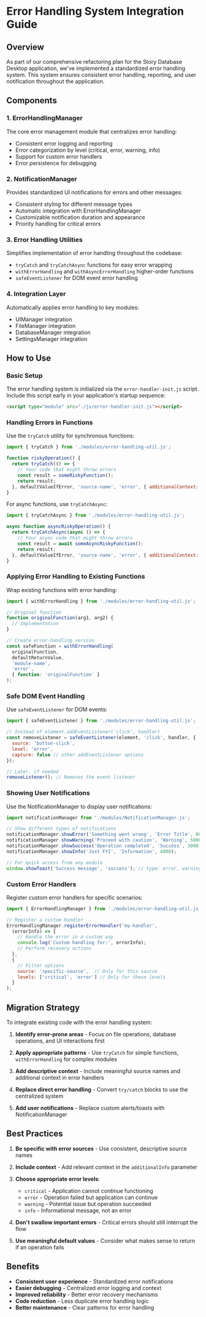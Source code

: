 # Error Handling System Integration Guide

## Overview

As part of our comprehensive refactoring plan for the Story Database Desktop application, we've implemented a standardized error handling system. This system ensures consistent error handling, reporting, and user notification throughout the application.

## Components

### 1. ErrorHandlingManager

The core error management module that centralizes error handling:

- Consistent error logging and reporting
- Error categorization by level (critical, error, warning, info)
- Support for custom error handlers
- Error persistence for debugging

### 2. NotificationManager

Provides standardized UI notifications for errors and other messages:

- Consistent styling for different message types
- Automatic integration with ErrorHandlingManager
- Customizable notification duration and appearance
- Priority handling for critical errors

### 3. Error Handling Utilities

Simplifies implementation of error handling throughout the codebase:

- `tryCatch` and `tryCatchAsync` functions for easy error wrapping
- `withErrorHandling` and `withAsyncErrorHandling` higher-order functions
- `safeEventListener` for DOM event error handling

### 4. Integration Layer

Automatically applies error handling to key modules:

- UIManager integration
- FileManager integration
- DatabaseManager integration
- SettingsManager integration

## How to Use

### Basic Setup

The error handling system is initialized via the `error-handler-init.js` script. Include this script early in your application's startup sequence:

```html
<script type="module" src="./js/error-handler-init.js"></script>
```

### Handling Errors in Functions

Use the `tryCatch` utility for synchronous functions:

```javascript
import { tryCatch } from './modules/error-handling-util.js';

function riskyOperation() {
  return tryCatch(() => {
    // Your code that might throw errors
    const result = someRiskyFunction();
    return result;
  }, defaultValueIfError, 'source-name', 'error', { additionalContext: 'value' });
}
```

For async functions, use `tryCatchAsync`:

```javascript
import { tryCatchAsync } from './modules/error-handling-util.js';

async function asyncRiskyOperation() {
  return tryCatchAsync(async () => {
    // Your async code that might throw errors
    const result = await someAsyncRiskyFunction();
    return result;
  }, defaultValueIfError, 'source-name', 'error', { additionalContext: 'value' });
}
```

### Applying Error Handling to Existing Functions

Wrap existing functions with error handling:

```javascript
import { withErrorHandling } from './modules/error-handling-util.js';

// Original function
function originalFunction(arg1, arg2) {
  // Implementation
}

// Create error-handling version
const safeFunction = withErrorHandling(
  originalFunction, 
  defaultReturnValue,
  'module-name',
  'error',
  { function: 'originalFunction' }
);
```

### Safe DOM Event Handling

Use `safeEventListener` for DOM events:

```javascript
import { safeEventListener } from './modules/error-handling-util.js';

// Instead of element.addEventListener('click', handler)
const removeListener = safeEventListener(element, 'click', handler, {
  source: 'button-click',
  level: 'error',
  capture: false // other addEventListener options
});

// Later, if needed
removeListener(); // Removes the event listener
```

### Showing User Notifications

Use the NotificationManager to display user notifications:

```javascript
import notificationManager from './modules/NotificationManager.js';

// Show different types of notifications
notificationManager.showError('Something went wrong', 'Error Title', 8000);
notificationManager.showWarning('Proceed with caution', 'Warning', 5000);
notificationManager.showSuccess('Operation completed', 'Success', 3000);
notificationManager.showInfo('Just FYI', 'Information', 4000);

// For quick access from any module
window.showToast('Success message', 'success'); // type: error, warning, success, info
```

### Custom Error Handlers

Register custom error handlers for specific scenarios:

```javascript
import { ErrorHandlingManager } from './modules/error-handling-util.js';

// Register a custom handler
ErrorHandlingManager.registerErrorHandler('my-handler', 
  (errorInfo) => {
    // Handle the error in a custom way
    console.log('Custom handling for:', errorInfo);
    // Perform recovery actions
  },
  { 
    // Filter options
    source: 'specific-source',  // Only for this source
    levels: ['critical', 'error'] // Only for these levels
  }
);
```

## Migration Strategy

To integrate existing code with the error handling system:

1. **Identify error-prone areas** - Focus on file operations, database operations, and UI interactions first

2. **Apply appropriate patterns** - Use `tryCatch` for simple functions, `withErrorHandling` for complex modules

3. **Add descriptive context** - Include meaningful source names and additional context in error handlers

4. **Replace direct error handling** - Convert `try/catch` blocks to use the centralized system

5. **Add user notifications** - Replace custom alerts/toasts with NotificationManager

## Best Practices

1. **Be specific with error sources** - Use consistent, descriptive source names

2. **Include context** - Add relevant context in the `additionalInfo` parameter

3. **Choose appropriate error levels**:
   - `critical` - Application cannot continue functioning
   - `error` - Operation failed but application can continue
   - `warning` - Potential issue but operation succeeded
   - `info` - Informational message, not an error

4. **Don't swallow important errors** - Critical errors should still interrupt the flow

5. **Use meaningful default values** - Consider what makes sense to return if an operation fails

## Benefits

- **Consistent user experience** - Standardized error notifications
- **Easier debugging** - Centralized error logging and context
- **Improved reliability** - Better error recovery mechanisms
- **Code reduction** - Less duplicate error handling logic
- **Better maintenance** - Clear patterns for error handling
